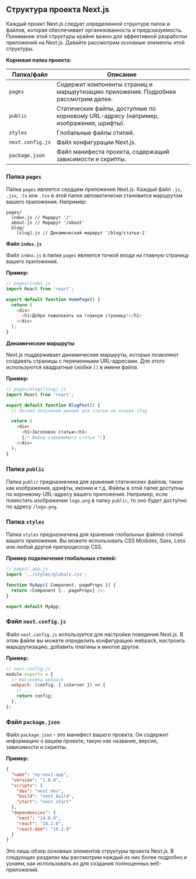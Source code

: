 ## Структура проекта Next.js

Каждый проект Next.js следует определенной структуре папок и файлов, которая обеспечивает организованность и предсказуемость. Понимание этой структуры крайне важно для эффективной разработки приложений на Next.js. Давайте рассмотрим основные элементы этой структуры.

**Корневая папка проекта:**

| Папка/файл   | Описание                                                                                |
|--------------|----------------------------------------------------------------------------------------|
| `pages`       | Содержит компоненты страниц и маршрутизацию приложения. Подробнее рассмотрим далее.   |
| `public`      | Статические файлы, доступные по корневому URL-адресу (например, изображения, шрифты). |
| `styles`     | Глобальные файлы стилей.                                                                 |
| `next.config.js` | Файл конфигурации Next.js.                                                                 |
| `package.json` | Файл манифеста проекта, содержащий зависимости и скрипты.                              |

### Папка `pages`

Папка `pages` является сердцем приложения Next.js. Каждый файл `.js`, `.jsx`, `.ts` или `.tsx` в этой папке автоматически становится маршрутом вашего приложения. Например:

```
pages/
  index.js // Маршрут '/'
  about.js // Маршрут '/about'
  blog/
    [slug].js // Динамический маршрут '/blog/статья-1'
```

**Файл `index.js`**

Файл `index.js` в папке `pages` является точкой входа на главную страницу вашего приложения.

**Пример:**

```javascript
// pages/index.js
import React from 'react';

export default function HomePage() {
  return (
    <div>
      <h1>Добро пожаловать на главную страницу!</h1>
    </div>
  );
}
```

**Динамические маршруты**

Next.js поддерживает динамические маршруты, которые позволяют создавать страницы с переменными URL-адресами. Для этого используются квадратные скобки `[]` в имени файла.

**Пример:**

```javascript
// pages/blog/[slug].js
import React from 'react';

export default function BlogPost() {
  // Логика получения данных для статьи на основе slug

  return (
    <div>
      <h1>Заголовок статьи</h1>
      {/* Вывод содержимого статьи */}
    </div>
  );
}
```

### Папка `public`

Папка `public` предназначена для хранения статических файлов, таких как изображения, шрифты, иконки и т.д. Файлы в этой папке доступны по корневому URL-адресу вашего приложения. Например, если поместить изображение `logo.png` в папку `public`, то оно будет доступно по адресу `/logo.png`.

### Папка `styles`

Папка `styles` предназначена для хранения глобальных файлов стилей вашего приложения. Вы можете использовать CSS Modules, Sass, Less или любой другой препроцессор CSS.

**Пример подключения глобальных стилей:**

```javascript
// pages/_app.js
import '../styles/globals.css';

function MyApp({ Component, pageProps }) {
  return <Component {...pageProps} />;
}

export default MyApp;
```

### Файл `next.config.js`

Файл `next.config.js` используется для настройки поведения Next.js. В этом файле вы можете определить конфигурацию webpack, настроить маршрутизацию, добавить плагины и многое другое.

**Пример:**

```javascript
// next.config.js
module.exports = {
  // Настройка webpack
  webpack: (config, { isServer }) => {
    // ...
    return config;
  },
};
```

### Файл `package.json`

Файл `package.json` - это манифест вашего проекта. Он содержит информацию о вашем проекте, такую как название, версия, зависимости и скрипты. 

**Пример:**

```json
{
  "name": "my-next-app",
  "version": "1.0.0",
  "scripts": {
    "dev": "next dev",
    "build": "next build",
    "start": "next start"
  },
  "dependencies": {
    "next": "14.0.0",
    "react": "18.2.0",
    "react-dom": "18.2.0"
  }
}
```

Это лишь обзор основных элементов структуры проекта Next.js. В следующих разделах мы рассмотрим каждый из них более подробно и узнаем, как использовать их для создания полноценных веб-приложений. 

